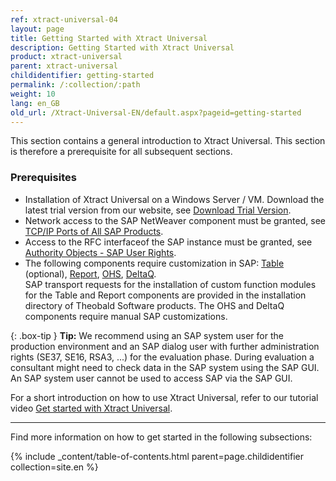```yaml
---
ref: xtract-universal-04
layout: page
title: Getting Started with Xtract Universal
description: Getting Started with Xtract Universal
product: xtract-universal
parent: xtract-universal
childidentifier: getting-started
permalink: /:collection/:path
weight: 10
lang: en_GB
old_url: /Xtract-Universal-EN/default.aspx?pageid=getting-started
---
```


This section contains a general introduction to Xtract Universal.
This section is therefore a prerequisite for all subsequent sections.<br>

### Prerequisites

- Installation of Xtract Universal on a Windows Server / VM. Download the latest trial version from our website, see [Download Trial Version](https://theobald-software.com/en/download-trial).
- Network access to the SAP NetWeaver component must be granted, see [TCP/IP Ports of All SAP Products](https://help.sap.com/docs/Security/575a9f0e56f34c6e8138439eefc32b16/616a3c0b1cc748238de9c0341b15c63c.html?language=en-US). 
- Access to the RFC interfaceof the SAP instance must be granted, see [Authority Objects - SAP User Rights](https://kb.theobald-software.com/sap/authority-objects-sap-user-rights).
- The following components require customization in SAP: [Table](./sap-customizing/custom-function-module-for-table-extraction) (optional), [Report](./sap-customizing/install-report-custom-function-module), [OHS](./sap-customizing/preparation-for-ohs-in-bw), [DeltaQ](./sap-customizing/customizing-for-deltaq). <br>
SAP transport requests for the installation of custom function modules for the Table and Report components are provided in the installation directory of Theobald Software products. 
The OHS and DeltaQ components require manual SAP customizations.

{: .box-tip }
**Tip:** We recommend using an SAP system user for the production environment and an SAP dialog user with further administration rights (SE37, SE16, RSA3, ...) for the evaluation phase.
During evaluation a consultant might need to check data in the SAP system using the SAP GUI. An SAP system user cannot be used to access SAP via the SAP GUI.

For a short introduction on how to use Xtract Universal, refer to our tutorial video [Get started with Xtract Universal](https://www.youtube.com/watch?v=pdlsfm0dLMA).

******

Find more information on how to get started in the following subsections:

{% include _content/table-of-contents.html parent=page.childidentifier collection=site.en %}

